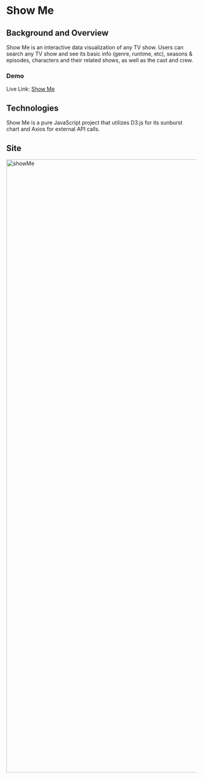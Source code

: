 # Show Me

## Background and Overview

Show Me is an interactive data visualization of any TV show. Users can search any TV show and see its basic info (genre, runtime, etc), seasons & episodes, characters and their related shows, as well as the cast and crew.

### Demo
Live Link: 
[Show Me](https://ivank710.github.io/Show-Me/)

## Technologies 

Show Me is a pure JavaScript project that utilizes D3.js for its sunburst chart and Axios for external API calls.

## Site

<img width="1622" alt="showMe" src="https://user-images.githubusercontent.com/42259148/57340215-b3569e80-70e9-11e9-8384-28e6396c3b0f.png">
